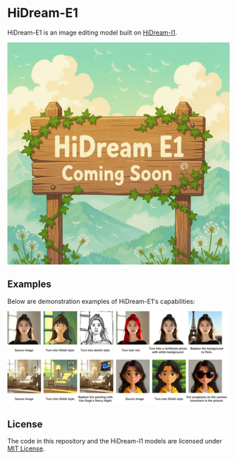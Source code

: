 # HiDream-E1

HiDream-E1 is an image editing model built on [HiDream-I1](https://github.com/HiDream-ai/HiDream-I1).

![Overview](demo.jpg)

## Examples

Below are demonstration examples of HiDream-E1's capabilities:

![Example Results](case.jpg)


## License

The code in this repository and the HiDream-I1 models are licensed under [MIT License](./LICENSE).